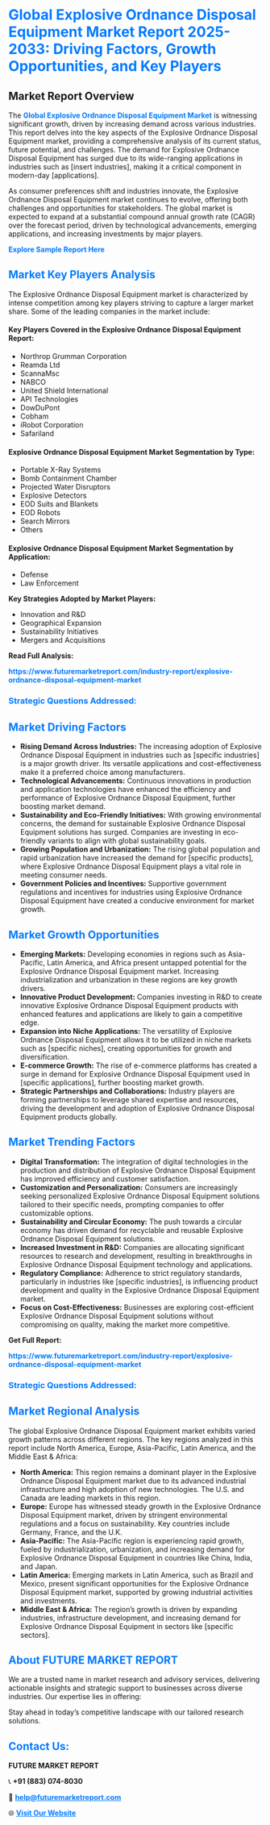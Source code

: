 <h1 style="color: #007BFF;">Global Explosive Ordnance Disposal Equipment Market Report 2025-2033: Driving Factors, Growth Opportunities, and Key Players</h1>

<section id="overview">
<h2>Market Report Overview</h2>
<p>The <a href="https://www.futuremarketreport.com/industry-report/explosive-ordnance-disposal-equipment-market" style="color: #007BFF; text-decoration: none;"><strong>Global Explosive Ordnance Disposal Equipment Market</strong></a> is witnessing significant growth, driven by increasing demand across various industries. This report delves into the key aspects of the Explosive Ordnance Disposal Equipment market, providing a comprehensive analysis of its current status, future potential, and challenges. The demand for Explosive Ordnance Disposal Equipment has surged due to its wide-ranging applications in industries such as [insert industries], making it a critical component in modern-day [applications].</p>
<p>As consumer preferences shift and industries innovate, the Explosive Ordnance Disposal Equipment market continues to evolve, offering both challenges and opportunities for stakeholders. The global market is expected to expand at a substantial compound annual growth rate (CAGR) over the forecast period, driven by technological advancements, emerging applications, and increasing investments by major players.</p>
</section>

<section id="overview">
<p><a href="https://www.futuremarketreport.com/request-sample/reportId=41960" style="color: #007BFF; text-decoration: none;"><strong>Explore Sample Report Here</strong></a></p>
</section>

<section id="key-players">
<h2 style="color: #007BFF;">Market Key Players Analysis</h2>
<p>The Explosive Ordnance Disposal Equipment market is characterized by intense competition among key players striving to capture a larger market share. Some of the leading companies in the market include:</p>
<h4>Key Players Covered in the Explosive Ordnance Disposal Equipment Report:</h4>
<ul><li>Northrop Grumman Corporation</li><li>Reamda Ltd</li><li>ScannaMsc</li><li>NABCO</li><li>United Shield International</li><li>API Technologies</li><li>DowDuPont</li><li>Cobham</li><li>iRobot Corporation</li><li>Safariland</li></ul>
<h4>Explosive Ordnance Disposal Equipment Market Segmentation by Type:</h4>
<ul><li>Portable X-Ray Systems</li><li>Bomb Containment Chamber</li><li>Projected Water Disruptors</li><li>Explosive Detectors</li><li>EOD Suits and Blankets</li><li>EOD Robots</li><li>Search Mirrors</li><li>Others</li></ul>

<h4>Explosive Ordnance Disposal Equipment Market Segmentation by Application:</h4>
<ul><li>Defense</li><li>Law Enforcement</li></ul>
<p><strong>Key Strategies Adopted by Market Players:</strong></p>
<ul>
<li>Innovation and R&D</li>
<li>Geographical Expansion</li>
<li>Sustainability Initiatives</li>
<li>Mergers and Acquisitions</li>
</ul>
</section>

<section>
<p><strong>Read Full Analysis: </strong></p><a href="https://www.futuremarketreport.com/industry-report/explosive-ordnance-disposal-equipment-market" style="color: #007BFF; text-decoration: none;"><strong>https://www.futuremarketreport.com/industry-report/explosive-ordnance-disposal-equipment-market</strong></a>
<h3 style="color: #007BFF;">Strategic Questions Addressed:</h3>
</section>

<section id="driving-factors">
<h2 style="color: #007BFF;">Market Driving Factors</h2>
<ul>
<li><strong>Rising Demand Across Industries:</strong> The increasing adoption of Explosive Ordnance Disposal Equipment in industries such as [specific industries] is a major growth driver. Its versatile applications and cost-effectiveness make it a preferred choice among manufacturers.</li>
<li><strong>Technological Advancements:</strong> Continuous innovations in production and application technologies have enhanced the efficiency and performance of Explosive Ordnance Disposal Equipment, further boosting market demand.</li>
<li><strong>Sustainability and Eco-Friendly Initiatives:</strong> With growing environmental concerns, the demand for sustainable Explosive Ordnance Disposal Equipment solutions has surged. Companies are investing in eco-friendly variants to align with global sustainability goals.</li>
<li><strong>Growing Population and Urbanization:</strong> The rising global population and rapid urbanization have increased the demand for [specific products], where Explosive Ordnance Disposal Equipment plays a vital role in meeting consumer needs.</li>
<li><strong>Government Policies and Incentives:</strong> Supportive government regulations and incentives for industries using Explosive Ordnance Disposal Equipment have created a conducive environment for market growth.</li>
</ul>
</section>

<section id="growth-opportunities">
<h2 style="color: #007BFF;">Market Growth Opportunities</h2>
<ul>
<li><strong>Emerging Markets:</strong> Developing economies in regions such as Asia-Pacific, Latin America, and Africa present untapped potential for the Explosive Ordnance Disposal Equipment market. Increasing industrialization and urbanization in these regions are key growth drivers.</li>
<li><strong>Innovative Product Development:</strong> Companies investing in R&D to create innovative Explosive Ordnance Disposal Equipment products with enhanced features and applications are likely to gain a competitive edge.</li>
<li><strong>Expansion into Niche Applications:</strong> The versatility of Explosive Ordnance Disposal Equipment allows it to be utilized in niche markets such as [specific niches], creating opportunities for growth and diversification.</li>
<li><strong>E-commerce Growth:</strong> The rise of e-commerce platforms has created a surge in demand for Explosive Ordnance Disposal Equipment used in [specific applications], further boosting market growth.</li>
<li><strong>Strategic Partnerships and Collaborations:</strong> Industry players are forming partnerships to leverage shared expertise and resources, driving the development and adoption of Explosive Ordnance Disposal Equipment products globally.</li>
</ul>
</section>

<section id="trending-factors">
<h2 style="color: #007BFF;">Market Trending Factors</h2>
<ul>
<li><strong>Digital Transformation:</strong> The integration of digital technologies in the production and distribution of Explosive Ordnance Disposal Equipment has improved efficiency and customer satisfaction.</li>
<li><strong>Customization and Personalization:</strong> Consumers are increasingly seeking personalized Explosive Ordnance Disposal Equipment solutions tailored to their specific needs, prompting companies to offer customizable options.</li>
<li><strong>Sustainability and Circular Economy:</strong> The push towards a circular economy has driven demand for recyclable and reusable Explosive Ordnance Disposal Equipment solutions.</li>
<li><strong>Increased Investment in R&D:</strong> Companies are allocating significant resources to research and development, resulting in breakthroughs in Explosive Ordnance Disposal Equipment technology and applications.</li>
<li><strong>Regulatory Compliance:</strong> Adherence to strict regulatory standards, particularly in industries like [specific industries], is influencing product development and quality in the Explosive Ordnance Disposal Equipment market.</li>
<li><strong>Focus on Cost-Effectiveness:</strong> Businesses are exploring cost-efficient Explosive Ordnance Disposal Equipment solutions without compromising on quality, making the market more competitive.</li>
</ul>
</section>

<section>
<p><strong>Get Full Report: </strong></p><a href="https://www.futuremarketreport.com/industry-report/explosive-ordnance-disposal-equipment-market" style="color: #007BFF; text-decoration: none;"><strong>https://www.futuremarketreport.com/industry-report/explosive-ordnance-disposal-equipment-market</strong></a>
<h3 style="color: #007BFF;">Strategic Questions Addressed:</h3>
</section>


<section id="regional-analysis">
<h2 style="color: #007BFF;">Market Regional Analysis</h2>
<p>The global Explosive Ordnance Disposal Equipment market exhibits varied growth patterns across different regions. The key regions analyzed in this report include North America, Europe, Asia-Pacific, Latin America, and the Middle East & Africa:</p>
<ul>
<li><strong>North America:</strong> This region remains a dominant player in the Explosive Ordnance Disposal Equipment market due to its advanced industrial infrastructure and high adoption of new technologies. The U.S. and Canada are leading markets in this region.</li>
<li><strong>Europe:</strong> Europe has witnessed steady growth in the Explosive Ordnance Disposal Equipment market, driven by stringent environmental regulations and a focus on sustainability. Key countries include Germany, France, and the U.K.</li>
<li><strong>Asia-Pacific:</strong> The Asia-Pacific region is experiencing rapid growth, fueled by industrialization, urbanization, and increasing demand for Explosive Ordnance Disposal Equipment in countries like China, India, and Japan.</li>
<li><strong>Latin America:</strong> Emerging markets in Latin America, such as Brazil and Mexico, present significant opportunities for the Explosive Ordnance Disposal Equipment market, supported by growing industrial activities and investments.</li>
<li><strong>Middle East & Africa:</strong> The region’s growth is driven by expanding industries, infrastructure development, and increasing demand for Explosive Ordnance Disposal Equipment in sectors like [specific sectors].</li>
</ul>
</section>

<footer>
<h2 style="color: #007BFF;">About FUTURE MARKET REPORT</h2>
<p>We are a trusted name in market research and advisory services, delivering actionable insights and strategic support to businesses across diverse industries. Our expertise lies in offering:</p>

<p>Stay ahead in today’s competitive landscape with our tailored research solutions.</p>

<h2 style="color: #007BFF;">Contact Us:</h2>
<p><strong>FUTURE MARKET REPORT</strong></p>
<p>📞 <strong>+91 (883) 074-8030</strong></p>
<p>📧 <strong><a href="mailto:help@futuremarketreport.com" style="color: #007BFF;">help@futuremarketreport.com</a></strong></p>
<p>🌐 <strong><a href="https://www.futuremarketreport.com/" style="color: #007BFF;">Visit Our Website</a></strong></p>
</footer>
